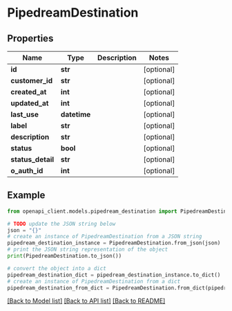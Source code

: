 # PipedreamDestination


## Properties

Name | Type | Description | Notes
------------ | ------------- | ------------- | -------------
**id** | **str** |  | [optional] 
**customer_id** | **str** |  | [optional] 
**created_at** | **int** |  | [optional] 
**updated_at** | **int** |  | [optional] 
**last_use** | **datetime** |  | [optional] 
**label** | **str** |  | [optional] 
**description** | **str** |  | [optional] 
**status** | **bool** |  | [optional] 
**status_detail** | **str** |  | [optional] 
**o_auth_id** | **int** |  | [optional] 

## Example

```python
from openapi_client.models.pipedream_destination import PipedreamDestination

# TODO update the JSON string below
json = "{}"
# create an instance of PipedreamDestination from a JSON string
pipedream_destination_instance = PipedreamDestination.from_json(json)
# print the JSON string representation of the object
print(PipedreamDestination.to_json())

# convert the object into a dict
pipedream_destination_dict = pipedream_destination_instance.to_dict()
# create an instance of PipedreamDestination from a dict
pipedream_destination_from_dict = PipedreamDestination.from_dict(pipedream_destination_dict)
```
[[Back to Model list]](../README.md#documentation-for-models) [[Back to API list]](../README.md#documentation-for-api-endpoints) [[Back to README]](../README.md)


